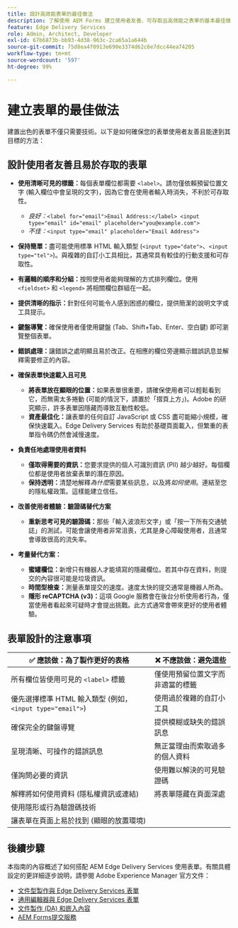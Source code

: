```yaml
---
title: 設計高效能表單的最佳做法
description: 了解使用 AEM Forms 建立使用者友善、可存取且高效能之表單的基本最佳做法。提高資料品質、使用者體驗和提交成功率。
feature: Edge Delivery Services
role: Admin, Architect, Developer
exl-id: 67b6873b-bb93-4d38-963c-2ca65a1a644b
source-git-commit: 75d8ea4f0913e690e3374d62c6e7dcc44ea74205
workflow-type: tm+mt
source-wordcount: '597'
ht-degree: 99%

---
```


# 建立表單的最佳做法

建置出色的表單不僅只需要技術。以下是如何確保您的表單使用者友善且能達到其目標的方法：

## 設計使用者友善且易於存取的表單

* **使用清晰可見的標籤：**&#x200B;每個表單欄位都需要 `<label>`。請勿僅依賴預留位置文字 (輸入欄位中會呈現的文字)，因為它會在使用者輸入時消失，不利於可存取性。
   * *良好：*`<label for="email">Email Address:</label> <input type="email" id="email" placeholder="you@example.com">`
   * *不佳：*`<input type="email" placeholder="Email Address">`
* **保持簡單：**&#x200B;盡可能使用標準 HTML 輸入類型 (`<input type="date">`、`<input type="tel">`)。與複雜的自訂小工具相比，其通常具有較佳的行動支援和可存取性。
* **有邏輯的順序和分組：**&#x200B;按照使用者能夠理解的方式排列欄位。使用 `<fieldset>` 和 `<legend>` 將相關欄位群組在一起。
* **提供清晰的指示：**&#x200B;針對任何可能令人感到困惑的欄位，提供簡潔的說明文字或工具提示。
* **鍵盤導覽：**&#x200B;確保使用者僅使用鍵盤 (Tab、Shift+Tab、Enter、空白鍵) 即可瀏覽整個表單。
* **錯誤處理：**&#x200B;讓錯誤之處明顯且易於改正。在相應的欄位旁邊顯示錯誤訊息並解釋需要修正的內容。

* **確保表單快速載入且可見**

   * **將表單放在顯眼的位置：**&#x200B;如果表單很重要，請確保使用者可以輕鬆看到它，而無需太多捲動 (可能的情況下，請置於「摺頁上方」)。Adobe 的研究顯示，許多表單因隱藏而導致互動性較低。
   * **資產最佳化：**&#x200B;讓表單的任何自訂 JavaScript 或 CSS 盡可能縮小規模，確保快速載入。Edge Delivery Services 有助於基礎頁面載入，但繁重的表單指令碼仍然會減慢速度。

* **負責任地處理使用者資料**
   * **僅取得需要的資訊：**&#x200B;您要求提供的個人可識別資訊 (PII) 越少越好。每個欄位都是使用者放棄表單的潛在原因。
   * **保持透明：**&#x200B;清楚地解釋&#x200B;*為什麼*&#x200B;需要某些訊息，以及將&#x200B;*如何使用*。連結至您的隱私權政策。這樣能建立信任。

* **改善使用者體驗：驗證碼替代方案**

   * **重新思考可見的驗證碼：**&#x200B;那些「輸入波浪形文字」或「按一下所有交通號誌」的測試，可能會讓使用者非常沮喪，尤其是身心障礙使用者，且通常會導致很高的流失率。

* **考量替代方案：**
   * **蜜罐欄位：**&#x200B;新增只有機器人才能填寫的隱藏欄位。若其中存在資料，則提交的內容很可能是垃圾資訊。
   * **時間型檢查：**&#x200B;測量表單提交的速度。速度太快的提交通常是機器人所為。
   * **隱形 reCAPTCHA (v3)：**&#x200B;這項 Google 服務會在後台分析使用者行為，僅當使用者看起來可疑時才會提出挑戰。此方式通常會帶來更好的使用者體驗。

## 表單設計的注意事項

| ✅ 應該做：為了製作更好的表格 | ❌ 不應該做：避免這些 |
|----------------------------------------------------------------------|------------------------------------------------------------------|
| 所有欄位皆使用可見的 `<label>` 標籤 | 僅使用預留位置文字而非適當的標籤 |
| 優先選擇標準 HTML 輸入類型 (例如，`<input type="email">`) | 使用過於複雜的自訂小工具 |
| 確保完全的鍵盤導覽 | 提供模糊或缺失的錯誤訊息 |
| 呈現清晰、可操作的錯誤訊息 | 無正當理由而索取過多的個人資料 |
| 僅詢問必要的資訊 | 使用難以解決的可見驗證碼 |
| 解釋將如何使用資料 (隱私權資訊或連結) | 將表單隱藏在頁面深處 |
| 使用隱形或行為驗證碼技術 |                                                                  |
| 讓表單在頁面上易於找到 (顯眼的放置環境) |                                                                  |


## 後續步驟

本指南的內容概述了如何搭配 AEM Edge Delivery Services 使用表單。有關具體設定的更詳細逐步說明，請參閱 Adobe Experience Manager 官方文件：

* [文件型製作與 Edge Delivery Services 表單](/help/edge/docs/forms/tutorial.md)
* [通用編輯器與 Edge Delivery Services 表單](/help/edge/docs/forms/universal-editor/overview-universal-editor-for-edge-delivery-services-for-forms.md)
* [文件製作 (DA) 和嵌入內容](https://www.aem.live/developer/da-tutorial)
* [AEM Forms提交服務](/help/edge/docs/forms/configure-submission-action-for-eds-forms.md)
